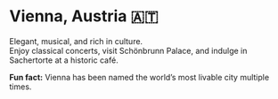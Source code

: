 # Vienna, Austria 🇦🇹

Elegant, musical, and rich in culture.  
Enjoy classical concerts, visit Schönbrunn Palace, and indulge in Sachertorte at a historic café.

**Fun fact:** Vienna has been named the world’s most livable city multiple times.
